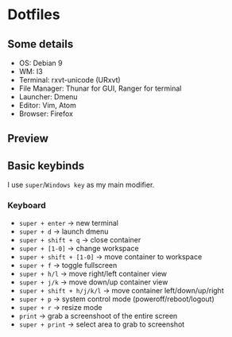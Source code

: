 # Dotfiles

## Some details
* OS: Debian 9
* WM: I3
* Terminal: rxvt-unicode (URxvt) 
* File Manager: Thunar for GUI, Ranger for terminal
* Launcher: Dmenu
* Editor: Vim, Atom
* Browser: Firefox

## Preview









## Basic keybinds
I use `super`/`Windows key` as my main modifier.

### Keyboard
* `super + enter` -> new terminal  
* `super + d` -> launch dmenu 
* `super + shift + q` -> close container 
* `super + [1-0]` -> change workspace 
* `super + shift + [1-0]` -> move container to workspace 
* `super + f` -> toggle fullscreen 
* `super + h/l` -> move right/left container view 
* `super + j/k` -> move down/up container view 
* `super + shift + h/j/k/l` -> move container left/down/up/right 
* `super + p` -> system control mode (poweroff/reboot/logout)
* `super + r` -> resize mode
* `print` -> grab a screenshoot of the entire screen
* `super + print` -> select area to grab to screenshot 

